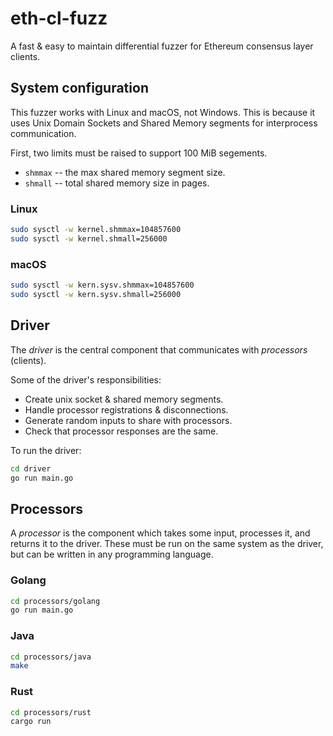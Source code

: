 # eth-cl-fuzz

A fast & easy to maintain differential fuzzer for Ethereum consensus layer clients.

## System configuration

This fuzzer works with Linux and macOS, not Windows. This is because it uses Unix Domain Sockets and
Shared Memory segments for interprocess communication.

First, two limits must be raised to support 100 MiB segements.

* `shmmax` -- the max shared memory segment size.
* `shmall` -- total shared memory size in pages.

### Linux

```bash
sudo sysctl -w kernel.shmmax=104857600
sudo sysctl -w kernel.shmall=256000
```

### macOS

```bash
sudo sysctl -w kern.sysv.shmmax=104857600
sudo sysctl -w kern.sysv.shmall=256000
```

## Driver

The *driver* is the central component that communicates with *processors* (clients).

Some of the driver's responsibilities:

* Create unix socket & shared memory segments.
* Handle processor registrations & disconnections.
* Generate random inputs to share with processors.
* Check that processor responses are the same.

To run the driver:

```bash
cd driver
go run main.go
```

## Processors

A *processor* is the component which takes some input, processes it, and returns it to the driver.
These must be run on the same system as the driver, but can be written in any programming language.

### Golang

```bash
cd processors/golang
go run main.go
```

### Java

```bash
cd processors/java
make
```

### Rust

```bash
cd processors/rust
cargo run
```
